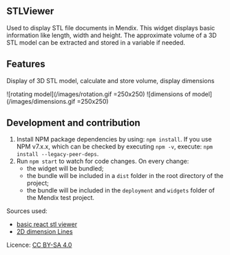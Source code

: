 ## STLViewer
Used to display STL file documents in Mendix. This widget displays basic information like length, width and height. The approximate volume of a 3D STL model can be extracted and stored in a variable if needed.

## Features
Display of 3D STL model, calculate and store volume, display dimensions

![rotating model](/images/rotation.gif =250x250)
![dimensions of model](/images/dimensions.gif =250x250)
## Development and contribution

1. Install NPM package dependencies by using: `npm install`. If you use NPM v7.x.x, which can be checked by executing `npm -v`, execute: `npm install --legacy-peer-deps`.
1. Run `npm start` to watch for code changes. On every change:
    - the widget will be bundled;
    - the bundle will be included in a `dist` folder in the root directory of the project;
    - the bundle will be included in the `deployment` and `widgets` folder of the Mendix test project.

Sources used:
 * [basic react stl viewer](https://github.com/yatheeshraju/react-stl-file-viewer)
 * [2D dimension Lines](https://stackoverflow.com/questions/25432540/draw-dimension-lines-along-with-3d-cube-using-three-js)

Licence: [CC BY-SA 4.0](https://creativecommons.org/licenses/by-sa/4.0/)